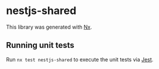 # nestjs-shared

This library was generated with [Nx](https://nx.dev).

## Running unit tests

Run `nx test nestjs-shared` to execute the unit tests via [Jest](https://jestjs.io).
